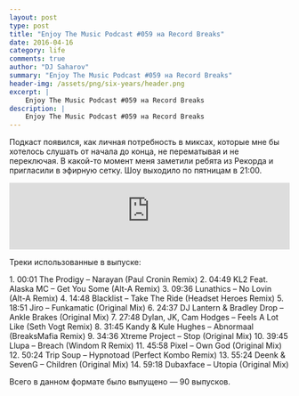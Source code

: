 ```yaml
---
layout: post
type: post
title: "Enjoy The Music Podcast #059 на Record Breaks"
date: 2016-04-16
category: life
comments: true
author: "DJ Saharov"
summary: "Enjoy The Music Podcast #059 на Record Breaks"
header-img: /assets/png/six-years/header.png
excerpt: |
    Enjoy The Music Podcast #059 на Record Breaks
description: |
    Enjoy The Music Podcast #059 на Record Breaks
---
```


<p>
<span class="firstcharacter">П</span>одкаст появился, как личная потребность в миксах, которые мне бы хотелось слушать от начала до конца, не перематывая и не переключая. В какой-то момент меня заметили ребята из Рекорда и пригласили в эфирную сетку. Шоу выходило по пятницам в 21:00.
</p>

<iframe width="100%" height="120" src="https://player-widget.mixcloud.com/widget/iframe/?hide_cover=1&feed=%2Fdjsaharovofficial%2Fenjoy-the-music-podcast-059%2F" frameborder="0" allow="encrypted-media; fullscreen; autoplay; idle-detection; speaker-selection; web-share;" ></iframe>

<p>Треки использованные в выпуске:</p>
1. 00:01 The Prodigy – Narayan (Paul Cronin Remix)
2. 04:49 KL2 Feat. Alaska MC – Get You Some (Alt-A Remix)
3. 09:36 Lunathics – No Lovin (Alt-A Remix)
4. 14:48 Blacklist – Take The Ride (Headset Heroes Remix)
5. 18:51 Jiro – Funkamatic (Original Mix)
6. 24:37 DJ Lantern & Bradley Drop  – Ankle Brakes (Original Mix)
7. 27:48 Dylan, JK, Cam Hodges – Feels A Lot Like (Seth Vogt Remix)
8. 31:45 Kandy & Kule Hughes – Abnormaal (BreaksMafia Remix)
9. 34:36 Xtreme Project – Stop (Original Mix)
10. 39:45 Llupa – Breach (Windom R Remix)
11. 45:58 Pixel – Own God (Original Mix)
12. 50:24 Trip Soup – Hypnotoad (Perfect Kombo Remix)
13. 55:24 Deenk & SevenG – Children (Original Mix)
14. 59:18 Dubaxface – Utopia (Original Mix)

<p>Всего в данном формате было выпущено &mdash; 90 выпусков.</p>